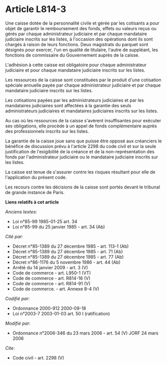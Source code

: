 # Article L814-3

Une caisse dotée de la personnalité civile et gérée par les cotisants a pour objet de garantir le remboursement des fonds,
effets ou valeurs reçus ou gérés par chaque administrateur judiciaire et par chaque mandataire judiciaire inscrits sur les
listes, à l'occasion des opérations dont ils sont chargés à raison de leurs fonctions. Deux magistrats du parquet sont
désignés pour exercer, l'un en qualité de titulaire, l'autre de suppléant, les fonctions de commissaire du Gouvernement
auprès de la caisse. 

L'adhésion à cette caisse est obligatoire pour chaque administrateur judiciaire et pour chaque mandataire judiciaire inscrits
sur les listes. 

Les ressources de la caisse sont constituées par le produit d'une cotisation spéciale annuelle payée par chaque
administrateur judiciaire et par chaque mandataire judiciaire inscrits sur les listes. 

Les cotisations payées par les administrateurs judiciaires et par les mandataires judiciaires sont affectées à la garantie
des seuls administrateurs judiciaires et mandataires judiciaires inscrits sur les listes. 

Au cas où les ressources de la caisse s'avèrent insuffisantes pour exécuter ses obligations, elle procède à un appel de fonds
complémentaire auprès des professionnels inscrits sur les listes. 

La garantie de la caisse joue sans que puisse être opposé aux créanciers le bénéfice de discussion prévu à l'article 2298 du
code civil et sur la seule justification de l'exigibilité de la créance et de la non-représentation des fonds par
l'administrateur judiciaire ou le mandataire judiciaire inscrits sur les listes. 

La caisse est tenue de s'assurer contre les risques résultant pour elle de l'application du présent code. 

Les recours contre les décisions de la caisse sont portés devant le tribunal de grande instance de Paris.

**Liens relatifs à cet article**

_Anciens textes_:

  - Loi n°85-99 1985-01-25 art. 34
  - Loi n°85-99 du 25 janvier 1985 - art. 34 (Ab)

_Cité par_:

  - Décret n°85-1389 du 27 décembre 1985 - art. 113-1 (Ab)
  - Décret n°85-1389 du 27 décembre 1985 - art. 71 (Ab)
  - Décret n°85-1389 du 27 décembre 1985 - art. 77 (Ab)
  - Décret n°86-1176 du 5 novembre 1986 - art. 44 (Ab)
  - Arrêté du 14 janvier 2009 - art. 3 (V)
  - Code de commerce - art. L950-1 (VT)
  - Code de commerce - art. R814-16 (V)
  - Code de commerce - art. R814-91 (V)
  - Code de commerce. - art. Annexe 8-4 (V)

_Codifié par_:

  - Ordonnance 2000-912 2000-09-18
  - Loi n°2003-7 2003-01-03 art. 50 I (ratification)

_Modifié par_:

  - Ordonnance n°2006-346 du 23 mars 2006 - art. 54 (V) JORF 24 mars 2006

_Cite_:

  - Code civil - art. 2298 (V)
